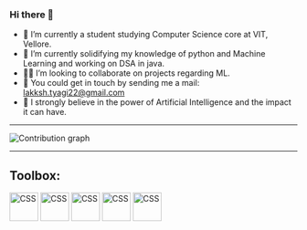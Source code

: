 ### Hi there 👋


- 🔭 I’m currently a student studying Computer Science core at VIT, Vellore.
- 🌱 I’m currently solidifying my knowledge of python and Machine Learning and working on DSA in java.
- 🧑‍💻 I’m looking to collaborate on projects regarding ML.
- 💬 You could get in touch by sending me a mail: lakksh.tyagi22@gmail.com
- 🤖 I strongly believe in the power of Artificial Intelligence and the impact it can have.

<hr/>
  <img src = "https://activity-graph.herokuapp.com/graph?username=Lakkshhh&bg_color=00364a&color=c0c0c0&line=ffffff&point=008cb4&area=true&hide_border=true" alt = "Contribution graph"/>  
<hr/>

## Toolbox:
<img src="https://cdn.jsdelivr.net/gh/devicons/devicon/icons/python/python-original.svg" alt="CSS" width="50" height="50"/> <img src="https://cdn.jsdelivr.net/gh/devicons/devicon/icons/jupyter/jupyter-original-wordmark.svg" alt="CSS" width="50" height="50"/> <img src="https://cdn.jsdelivr.net/gh/devicons/devicon/icons/java/java-original-wordmark.svg" alt="CSS" width="50" height="50"/> <img src="https://cdn.jsdelivr.net/gh/devicons/devicon/icons/pandas/pandas-original-wordmark.svg" alt="CSS" width="50" height="50"/> <img src="https://cdn.jsdelivr.net/gh/devicons/devicon/icons/numpy/numpy-original-wordmark.svg" alt="CSS" width="50" height="50"/>
